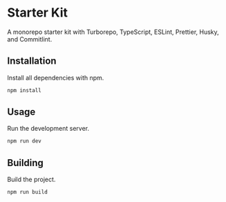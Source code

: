 # Starter Kit

A monorepo starter kit with Turborepo, TypeScript, ESLint, Prettier, Husky, and Commitlint.

## Installation

Install all dependencies with npm.

```bash
npm install
```

## Usage

Run the development server.

```bash
npm run dev
```

## Building

Build the project.

```bash
npm run build
```
